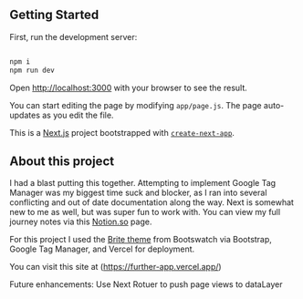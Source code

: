 ## Getting Started

First, run the development server:

```bash

npm i
npm run dev

```

Open [http://localhost:3000](http://localhost:3000) with your browser to see the result.

You can start editing the page by modifying `app/page.js`. The page auto-updates as you edit the file.

This is a [Next.js](https://nextjs.org) project bootstrapped with [`create-next-app`](https://nextjs.org/docs/app/api-reference/cli/create-next-app).

## About this project

I had a blast putting this together. Attempting to implement Google Tag Manager was my biggest time suck and blocker, as I ran into several conflicting and out of date documentation along the way. Next is somewhat new to me as well, but was super fun to work with. You can view my full journey notes
via this [Notion.so](https://www.notion.so/Further-Assessment-207ced52701f804bb063c35cf037e6f6?source=copy_link) page.

For this project I used the [Brite theme](https://bootswatch.com/brite/) from Bootswatch via Bootstrap, Google Tag Manager, and Vercel for deployment.

You can visit this site at (https://further-app.vercel.app/)

Future enhancements:
Use Next Rotuer to push page views to dataLayer

